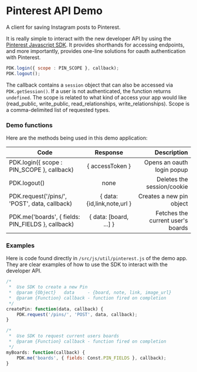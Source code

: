 
# Pinterest API Demo

A client for saving Instagram posts to Pinterest.

It is really simple to interact with the new developer API by using the [Pinterest Javascript SDK](http://assets.pinterest.com/sdk/sdk.js). It provides shorthands for accessing endpoints, and more importantly, provides one-line solutions for oauth authentication with Pinterest.

```javascript
PDK.login({ scope : PIN_SCOPE }, callback);
PDK.logout();
```

The callback contains a `session` object that can also be accessed via `PDK.getSession()`. If a user is not authenticated, the function returns `undefined`. The scope is related to what kind of access your app would like (read_public, write_public, read_relationships, write_relationships). Scope is a comma-delimited list of requested types.

### Demo functions
Here are the methods being used in this demo application:

| Code          | Response      | Description  |
| ------------- |:-------------:| ------------:|
| PDK.login({ scope : PIN_SCOPE }, callback)         | { accessToken }            | Opens an oauth login popup |
| PDK.logout()                                       | none                       | Deletes the session/cookie |
| PDK.request('/pins/', 'POST', data, callback)      | { data: {id,link,note,url }| Creates a new pin object   |
| PDK.me('boards', { fields: PIN_FIELDS }, callback) | { data: [board, ...] }     | Fetches the current user's boards |

### Examples
Here is code found directly in `/src/js/util/pinterest.js` of the demo app. They are clear examples of how to use the SDK to interact with the developer API.

```javascript
/*
 *  Use SDK to create a new Pin
 *  @param {Object}   data     - {board, note, link, image_url}
 *  @param {Function} callback - function fired on completion
 */
createPin: function(data, callback) {
    PDK.request('/pins/', 'POST', data, callback);
}
```

```javascript
/*
 *  Use SDK to request current users boards
 *  @param {Function} callback - function fired on completion
 */
myBoards: function(callback) {
    PDK.me('boards', { fields: Const.PIN_FIELDS }, callback);
}
```
